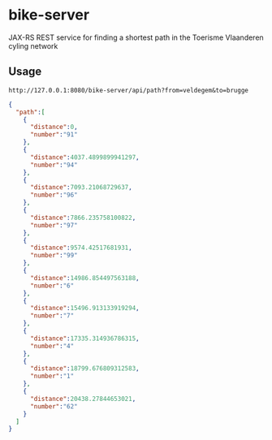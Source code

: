 # bike-server

JAX-RS REST service for finding a shortest path in the Toerisme Vlaanderen cyling network

## Usage

```test
http://127.0.0.1:8080/bike-server/api/path?from=veldegem&to=brugge
```

```json
{
  "path":[
    {
      "distance":0,
      "number":"91"
    },
    {
      "distance":4037.4899899941297,
      "number":"94"
    },
    {
      "distance":7093.21068729637,
      "number":"96"
    },
    {
      "distance":7866.235758100822,
      "number":"97"
    },
    {
      "distance":9574.42517681931,
      "number":"99"
    },
    {
      "distance":14986.854497563188,
      "number":"6"
    },
    {
      "distance":15496.913133919294,
      "number":"7"
    },
    {
      "distance":17335.314936786315,
      "number":"4"
    },
    {
      "distance":18799.676809312583,
      "number":"1"
    },
    {
      "distance":20438.27844653021,
      "number":"62"
    }
  ]
}
```

